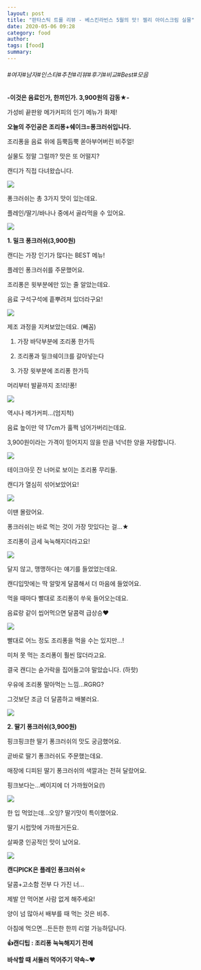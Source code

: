 ```yaml
---
layout: post
title: "판타스틱 트롤 리뷰 - 베스킨라빈스 5월의 맛! 젤리 아이스크림 실물"
date: 2020-05-06 09:28
category: food
author: 
tags: [food]
summary: 
---
```


###### #여자#남자#인스타#추천#리뷰#후기#비교#Best#모음

**-이것은 음료인가, 한끼인가. 3,900원의 감동★-**

  

가성비 끝판왕 메가커피의 인기 메뉴가 화제!

**오늘의 주인공은 조리퐁+쉐이크=퐁크러쉬입니다.**

조리퐁을 음료 위에 듬뿍듬뿍 쏟아부어버린 비주얼!

실물도 정말 그럴까? 맛은 또 어떨지?

캔디가 직접 다녀왔습니다.

![](https://img1.daumcdn.net/thumb/R720x0/?fname=https%3A%2F%2Ft1.daumcdn.net%2Fliveboard%2Fdispatch%2F4396c7a6b19a488a819a3af4acf78764.JPG)

퐁크러쉬는 총 3가지 맛이 있는데요.

플레인/딸기/바나나 중에서 골라먹을 수 있어요.

![](https://img1.daumcdn.net/thumb/R720x0/?fname=https%3A%2F%2Ft1.daumcdn.net%2Fliveboard%2Fdispatch%2F7cd37dead7cf490e8bc0d7d69f8fba2f.JPG)

**1. 밀크 퐁크러쉬(3,900원)**

  

캔디는 가장 인기가 많다는 BEST 메뉴!

플레인 퐁크러쉬를 주문했어요.

조리퐁은 윗부분에만 있는 줄 알았는데요.

음료 구석구석에 흩뿌려져 있더라구요!

![](https://img1.daumcdn.net/thumb/R720x0/?fname=https%3A%2F%2Ft1.daumcdn.net%2Fliveboard%2Fdispatch%2Fbee49908c59e43db80449f4de45458a4.JPG)

제조 과정을 지켜보았는데요. (빼꼼)

  

1. 가장 바닥부분에 조리퐁 한가득

2. 조리퐁과 밀크쉐이크를 갈아넣는다

3. 가장 윗부분에 조리퐁 한가득

  

머리부터 발끝까지 조!리!퐁!

![](https://img1.daumcdn.net/thumb/R720x0/?fname=https%3A%2F%2Ft1.daumcdn.net%2Fliveboard%2Fdispatch%2F5559a3c59bb9436b8c4eef0997ab8c0d.JPG)

역시나 메가커피...(엄지척)

음료 높이만 약 17cm가 훌쩍 넘어가버리는데요.

3,900원이라는 가격이 믿어지지 않을 만큼 넉넉한 양을 자랑합니다.

![](https://img1.daumcdn.net/thumb/R720x0/?fname=https%3A%2F%2Ft1.daumcdn.net%2Fliveboard%2Fdispatch%2Fd151812de40b4f68a046d3bd349056b5.JPG)

테이크아웃 잔 너머로 보이는 조리퐁 무리들.

캔디가 열심히 섞어보았어요!

![](https://t1.daumcdn.net/liveboard/dispatch/61fabff509f84c4b955228b4a96a5011.gif)

이땐 몰랐어요.

퐁크러쉬는 바로 먹는 것이 가장 맛있다는 걸...★

조리퐁이 금세 눅눅해지더라고요!

![](https://img1.daumcdn.net/thumb/R720x0/?fname=https%3A%2F%2Ft1.daumcdn.net%2Fliveboard%2Fdispatch%2Fad40b2f50801434a94ce6b6949df4172.JPG)

달지 않고, 맹맹하다는 얘기를 들었었는데요.

캔디입맛에는 딱 알맞게 달콤해서 더 마음에 들었어요.

  

먹을 때마다 빨대로 조리퐁이 쑤욱 들어오는데요.

음료랑 같이 씹어먹으면 달콤력 급상승♥

![](https://img1.daumcdn.net/thumb/R720x0/?fname=https%3A%2F%2Ft1.daumcdn.net%2Fliveboard%2Fdispatch%2Fcba3b686dd1049b7965504113ad88af0.JPG)

빨대로 어느 정도 조리퐁을 먹을 수는 있지만...!

미처 못 먹는 조리퐁이 훨씬 많더라고요.

결국 캔디는 숟가락을 집어들고야 말았습니다. (하핫)

  

우유에 조리퐁 말아먹는 느낌...RGRG?

그것보단 조금 더 달콤하고 배불러요.

![](https://img1.daumcdn.net/thumb/R720x0/?fname=https%3A%2F%2Ft1.daumcdn.net%2Fliveboard%2Fdispatch%2F2f9bca8fc39c4bfba3a1883b5df00d37.JPG)

**2. 딸기 퐁크러쉬(3,900원)**

  

핑크핑크한 딸기 퐁크러쉬의 맛도 궁금했어요.

곧바로 딸기 퐁크러쉬도 주문했는데요.

매장에 디피된 딸기 퐁크러쉬의 색깔과는 전혀 달랐어요.

핑크보다는...베이지에 더 가까웠어요(!)

![](https://img1.daumcdn.net/thumb/R720x0/?fname=https%3A%2F%2Ft1.daumcdn.net%2Fliveboard%2Fdispatch%2F70fce53cb3794311a0f15ced7d64ac18.JPG)

한 입 먹었는데...오잉? 딸기맛이 특이했어요.

딸기 시럽맛에 가까웠거든요.

살짜쿵 인공적인 맛이 났어요.

![](https://img1.daumcdn.net/thumb/R720x0/?fname=https%3A%2F%2Ft1.daumcdn.net%2Fliveboard%2Fdispatch%2F9e3637c3807c47a6abadbbdb8b9d8ec2.JPG)

**캔디PICK은 플레인 퐁크러쉬☆**

  

달콤+고소함 전부 다 가진 너...

제발 안 먹어본 사람 없게 해주세요!

양이 넘 많아서 배부를 때 먹는 것은 비추.

아침에 먹으면...든든한 한끼 리얼 가능하답니다.

  

**👍캔디팁 : 조리퐁 눅눅해지기 전에**

**바삭할 때 서둘러 먹어주기 약속~♥**